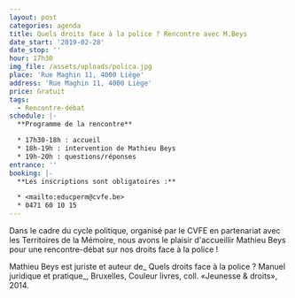 ```yaml
---
layout: post
categories: agenda
title: Quels droits face à la police ? Rencontre avec M.Beys
date_start: '2019-02-28'
date_stop: ''
hour: 17h30
img_file: /assets/uploads/polica.jpg
place: 'Rue Maghin 11, 4000 Liège'
address: 'Rue Maghin 11, 4000 Liège'
price: Gratuit
tags:
  - Rencontre-débat
schedule: |-
  **Programme de la rencontre**

  * 17h30-18h : accueil
  * 18h-19h : intervention de Mathieu Beys
  * 19h-20h : questions/réponses
entrance: ''
booking: |-
  **Les inscriptions sont obligatoires :**

  * <mailto:educperm@cvfe.be>
  * 0471 60 10 15
---
```

Dans le cadre du cycle politique, organisé par le CVFE en partenariat avec les Territoires de la Mémoire, nous avons le plaisir d'accueillir Mathieu Beys pour une rencontre-débat sur nos droits face à la police !

Mathieu Beys est juriste et auteur de_ Quels droits face à la police ? Manuel juridique et pratique_, Bruxelles, Couleur livres, coll. «Jeunesse & droits», 2014.
